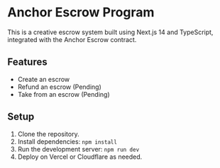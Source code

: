 # Anchor Escrow Program

This is a creative escrow system built using Next.js 14 and TypeScript, integrated with the Anchor Escrow contract.

## Features

- Create an escrow
- Refund an escrow (Pending)
- Take from an escrow (Pending)

## Setup

1. Clone the repository.
2. Install dependencies: `npm install`
3. Run the development server: `npm run dev`
4. Deploy on Vercel or Cloudflare as needed.

